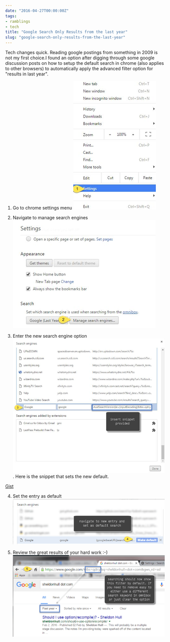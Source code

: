 ```yaml
---
date: "2016-04-27T00:00:00Z"
tags:
- ramblings
- tech
title: "Google Search Only Results from the last year"
slug: "google-search-only-results-from-the-last-year"
---
```


Tech changes quick. Reading google postings from something in 2009 is not my first choice.I found an option after digging through some google discussion posts on how to setup the default search in chrome (also applies to other browsers) to automatically apply the advanced filter option for "results in last year".

1.  Go to chrome settings menu
![Chrome settings menu](images/2016-04-27_10-55-49.png)

2.  Navigate to manage search engines
![Manage search engines dialogue](images/2016-04-27_10-55-57.png)

3.  Enter the new search engine option
![Enter new search option](images/2016-04-27_10-56-16.png).
Here is the snippet that sets the new default.

[Gist](https://gist.github.com/sheldonhull/200fb5c17e0d7455699bd07830942704)


4.  Set the entry as default
![Set new entry as default](images/2016-04-27_10-56-36.png)

5.  Review the great results of your hard work :-)
![Results of search are now automatically filtered](images/2016-04-27_10-57-01.png)
